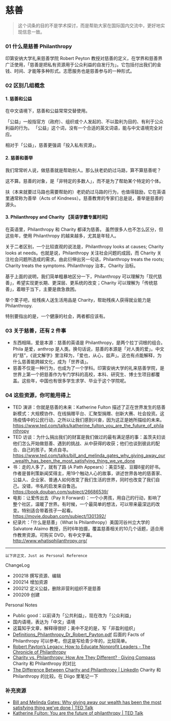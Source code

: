 # 慈善

> 这个词条的目的不是学术探讨，而是帮助大家在国际国内交流中，更好地实现信息一致。


### 01 什么是慈善 Philanthropy
印第安纳大学礼来慈善学院 Robert Peyton 教授对慈善的定义，在学界和慈善界广泛使用，「慈善是把私有资源用于公众利益的自发行为」。它包括付出我们的金钱、时间、才能等多种形式。志愿服务也是慈善参与的一种形式。


### 02 区别几组概念
#### 1. 慈善和公益

在中文语境下，慈善和公益常常交替使用。

「公益」一般指官方（政府）、组织或个人发起的、不以盈利为目的、有利于公众利益的行为。
「公益」这个词，没有一个合适的英文词语，能与中文语境完全对应。

相对于「公益」，慈善更强调「投入私有资源」。

#### 2. 慈善和善举 

我们常常听人说，做慈善就是帮助别人。那么扶老奶奶过马路，算不算慈善呢？

这不算。慈善的对象，是「非特定的多数人」，而不是为了帮助某个特定的个体。

扶（本来就要过马路也需要帮助的）老奶奶过马路的行为，也值得鼓励，它在英语里通常称为善举（Acts of Kindness）。慈善教育的专家们总是说，善举是慈善的源头。


#### 3. Philanthropy and Charity 【英语学霸专属时间】

在英语里，Philanthropy 和 Charity 都译为慈善。 虽然很多人也不怎么区分，但这些年，使用 Philanthropy 的越来越多，尤其是年轻人。

关于二者区别，一个比较直观的说法是，Philanthropy looks at causes; Charity looks at needs。也就是说，Philanthropy 关注社会问题的成因，而 Charity
关注社会问题所造成的需求。由此衍伸出另一句话，Philanthropy treats the roots; Charity treats the symptoms. Philanthropy 治本，Charity 治标。

基于上面的说明，我们简单粗暴地区分一下，Philanthropy 可以理解为「现代慈善」，希望实现更长期、更深层、更系统的改变；Charity 可以理解为「传统慈善」，着眼于当下，主要是救急救困。

举个栗子吧，给残疾人送生活用品是 Charity，帮助残疾人获得就业能力是 Philanthropy. 

特别要指出的是，一个健康的社会，两者都应该有。



### 03 关于慈善，还有 2 件事
- 东西相隔，爱是本源：慈善的英语是 Philanthropy，是两个拉丁词根的组合。Phila 是爱，anthrop 是人类。换句话说，慈善的本源是「对人类的爱」。中文的“慈”，《说文解字》里注释为，「爱也，从心，兹声」。这也有点能解释，为什么慈善能跨越文化，成为「世界语」。
- 慈善不仅是一种行为，也成为了一个学科。印第安纳大学的礼来慈善学院，是世界上第一个把慈善作为专门学科的高校，本科、研究生、博士生项目都覆盖。这些年，中国也有很多学生求学、毕业于这个学院呢。

### 04 这些资源，你可能用得上
- TED 演讲：你就是慈善的未来：Katherine Fulton 描述了正在世界发生的慈善新模式：大规模协作、在线捐赠平台、汇聚型捐赠、创新大赛、社会投资。这场疫情中的公民行动，之所以让我们感到兴奋，因为这正是她所描绘的未来。https://www.ted.com/talks/katherine_fulton_you_are_the_future_of_philanthropy 
- TED 访谈：为什么捐出我们的财富是我们做过的最有满足感的事：盖茨夫妇谈他们怎么开始做慈善、遇到的挑战、从中获得的收获；他们也谈到彼此的配合、自己的孩子。笑点自寻。https://www.ted.com/talks/bill_and_melinda_gates_why_giving_away_our_wealth_has_been_the_most_satisfying_thing_we_ve_done
- 书：走的人多了，就有了路 (A Path Appears）：美亚5星、豆瓣8星的好书。作者是普利策新闻奖得主，用19个触动人心的故事，讲述世界各地的慈善家、公益人、企业家、普通人如何改变了我们生活的世界，同时也改变了我们自己。没错，书名的启发来自鲁迅。https://book.douban.com/subject/26686539/ 
- 电影：让爱传出去（Pay It Forward）：一个小男孩，用自己的行动，影响了整个社区，温暖了世界。有时候，一个最简单的想法，可以带来最深远的改变。特别适合带着孩子一起看。https://movie.douban.com/subject/1301392/
- 纪录片：「什么是慈善」（What Is Philanthropy）美国河谷州立大学的 Salvatore Alaimo 教授，历时6年拍摄，覆盖慈善相关的10几个话题，适合用作教育资源。可购买 DVD，有中文字幕。http://www.whatisphilanthropy.org/





-----
``以下非正文，Just as Personal Reference``

ChangeLog
- 200218 撰写资源、编辑
- 200214 增加资源
- 200212 定义公益，删除非营利组织不是慈善
- 200209 创建


Personal Notes

- Public good：以前译为「公共利益」，现在改为「公众利益」
- 国内语境，表达为「中文」语境
- 这篇知乎文章，解释得很好；美中不足的是，写「非盈利组织」
- [Definitions_Philanthropy_Dr_Robert_Payton.pdf](https://www.learningtogive.org/sites/default/files/handouts/Definitions_Philanthropy_Dr_Robert_Payton.pdf) 后面的 Facts of Philanthropy 可以参考。但这是写给青少年的，比较简单。 
- [Robert Payton’s Legacy: How to Educate Nonprofit Leaders - The Chronicle of Philanthropy](https://www.philanthropy.com/article/Robert-Payton-s-Legacy-How/158357)
- [Charity vs. Philanthropy: How Are They Different? · Giving Compass](https://givingcompass.org/article/charity-versus-philanthropy/) Charity 和 Philanthropy 的对比
- [The Difference Between Charity and Philanthropy | LinkedIn](https://www.linkedin.com/pulse/20140411163627-9623993-the-difference-between-charity-and-philanthropy/) Charity 和 Philanthropy 的比较。在 Diigo 里笔记一下
### 补充资源
- [Bill and Melinda Gates: Why giving away our wealth has been the most satisfying thing we've done | TED Talk](https://www.ted.com/talks/bill_and_melinda_gates_why_giving_away_our_wealth_has_been_the_most_satisfying_thing_we_ve_done?referrer=playlist-on_generosity)
- [Katherine Fulton: You are the future of philanthropy | TED Talk](https://www.ted.com/talks/katherine_fulton_you_are_the_future_of_philanthropy)


[^1]: 类似国内说的公益组织，但也有不同
[^2]: 美国基金会【CoF】前主席这样来解释：Charity tends to be a short-term, emotional, immediate response, focused primarily on rescue and relief, whereas philanthropy is much more long-term, more strategic, focused on rebuilding. 

